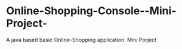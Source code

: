 # Online-Shopping-Console--Mini-Project-
A java based basic Online-Shopping application. Mini Porject 
